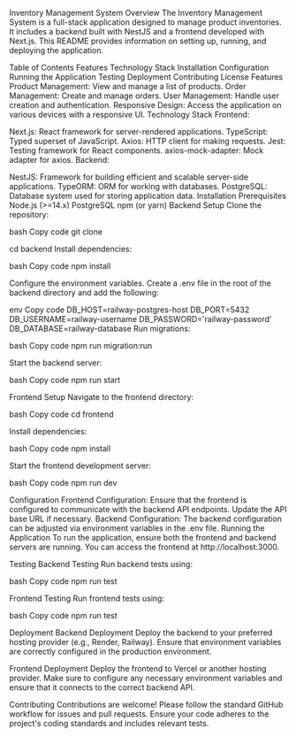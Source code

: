 Inventory Management System
Overview
The Inventory Management System is a full-stack application designed to manage product inventories. It includes a backend built with NestJS and a frontend developed with Next.js. This README provides information on setting up, running, and deploying the application.

Table of Contents
Features
Technology Stack
Installation
Configuration
Running the Application
Testing
Deployment
Contributing
License
Features
Product Management: View and manage a list of products.
Order Management: Create and manage orders.
User Management: Handle user creation and authentication.
Responsive Design: Access the application on various devices with a responsive UI.
Technology Stack
Frontend:

Next.js: React framework for server-rendered applications.
TypeScript: Typed superset of JavaScript.
Axios: HTTP client for making requests.
Jest: Testing framework for React components.
axios-mock-adapter: Mock adapter for axios.
Backend:

NestJS: Framework for building efficient and scalable server-side applications.
TypeORM: ORM for working with databases.
PostgreSQL: Database system used for storing application data.
Installation
Prerequisites
Node.js (>=14.x)
PostgreSQL
npm (or yarn)
Backend Setup
Clone the repository:

  bash
  Copy code
  git clone <repository-url>
  
cd backend
Install dependencies:

  bash
  Copy code
  npm install
  
Configure the environment variables. Create a .env file in the root of the backend directory and add the following:

env
Copy code
DB_HOST=railway-postgres-host
DB_PORT=5432
DB_USERNAME=railway-username
DB_PASSWORD='railway-password'
DB_DATABASE=railway-database
Run migrations:

  bash
  Copy code
  npm run migration:run
  
Start the backend server:

  bash
  Copy code
  npm run start
  
Frontend Setup
Navigate to the frontend directory:

  bash
  Copy code
  cd frontend
  
Install dependencies:

  bash
  Copy code
  npm install
  
Start the frontend development server:

  bash
  Copy code
  npm run dev
  
Configuration
Frontend Configuration: Ensure that the frontend is configured to communicate with the backend API endpoints. Update the API base URL if necessary.
Backend Configuration: The backend configuration can be adjusted via environment variables in the .env file.
Running the Application
To run the application, ensure both the frontend and backend servers are running. You can access the frontend at http://localhost:3000.

Testing
Backend Testing
Run backend tests using:

  bash
  Copy code
  npm run test
  
Frontend Testing
Run frontend tests using:

  bash
  Copy code
  npm run test
  
Deployment
Backend Deployment
Deploy the backend to your preferred hosting provider (e.g., Render, Railway). Ensure that environment variables are correctly configured in the production environment.

Frontend Deployment
Deploy the frontend to Vercel or another hosting provider. Make sure to configure any necessary environment variables and ensure that it connects to the correct backend API.

Contributing
Contributions are welcome! Please follow the standard GitHub workflow for issues and pull requests. Ensure your code adheres to the project's coding standards and includes relevant tests.
